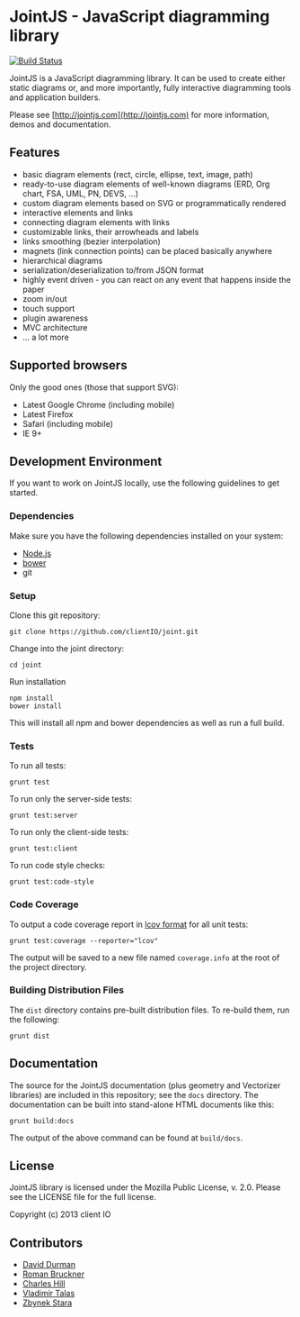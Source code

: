 # JointJS - JavaScript diagramming library

[![Build Status](https://travis-ci.org/clientIO/joint.svg?branch=master)](https://travis-ci.org/clientIO/joint)

JointJS is a JavaScript diagramming library. It can be used to create either static diagrams or, and more
importantly, fully interactive diagramming tools and application builders.

Please see [http://jointjs.com](http://jointjs.com) for more information, demos and documentation.


## Features

* basic diagram elements (rect, circle, ellipse, text, image, path)
* ready-to-use diagram elements of well-known diagrams (ERD, Org chart, FSA, UML, PN, DEVS, ...)
* custom diagram elements based on SVG or programmatically rendered
* interactive elements and links
* connecting diagram elements with links
* customizable links, their arrowheads and labels
* links smoothing (bezier interpolation)
* magnets (link connection points) can be placed basically anywhere
* hierarchical diagrams
* serialization/deserialization to/from JSON format
* highly event driven - you can react on any event that happens inside the paper
* zoom in/out
* touch support
* plugin awareness
* MVC architecture
* ... a lot more


## Supported browsers

Only the good ones (those that support SVG):

* Latest Google Chrome (including mobile)
* Latest Firefox
* Safari (including mobile)
* IE 9+


## Development Environment

If you want to work on JointJS locally, use the following guidelines to get started.

### Dependencies

Make sure you have the following dependencies installed on your system:
* [Node.js](https://nodejs.org/)
* [bower](http://bower.io/)
* git

### Setup

Clone this git repository:
```
git clone https://github.com/clientIO/joint.git
```

Change into the joint directory:
```
cd joint
```

Run installation
```
npm install
bower install
```
This will install all npm and bower dependencies as well as run a full build.

### Tests

To run all tests:
```
grunt test
```

To run only the server-side tests:
```
grunt test:server
```

To run only the client-side tests:
```
grunt test:client
```

To run code style checks:
```
grunt test:code-style
```


### Code Coverage

To output a code coverage report in [lcov format](http://ltp.sourceforge.net/coverage/lcov/geninfo.1.php) for all unit tests:
```
grunt test:coverage --reporter="lcov"
```
The output will be saved to a new file named `coverage.info` at the root of the project directory.


### Building Distribution Files

The `dist` directory contains pre-built distribution files. To re-build them, run the following:
```
grunt dist
```


## Documentation

The source for the JointJS documentation (plus geometry and Vectorizer libraries) are included in this repository; see the `docs` directory. The documentation can be built into stand-alone HTML documents like this:
```
grunt build:docs
```
The output of the above command can be found at `build/docs`.



## License

JointJS library is licensed under the Mozilla Public License, v. 2.0. Please see the LICENSE file for the full license.

Copyright (c) 2013 client IO


## Contributors

- [David Durman](https://github.com/DavidDurman)
- [Roman Bruckner](https://github.com/kumilingus)
- [Charles Hill](https://github.com/chill117)
- [Vladimir Talas](https://github.com/vtalas)
- [Zbynek Stara](https://github.com/zbynekstara)
